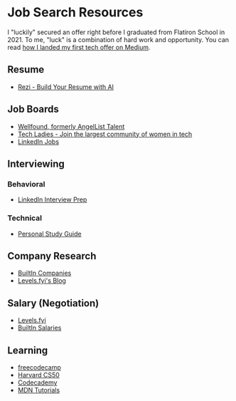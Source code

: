 # Job Search Resources
I "luckily" secured an offer right before I graduated from Flatiron School in 2021. To me, "luck" is a combination of hard work and opportunity. You can read [how I landed my first tech offer on Medium](https://medium.datadriveninvestor.com/how-i-landed-my-offer-tips-for-bootcamp-students-675a6d8096e9).

## Resume
- [Rezi - Build Your Resume with AI](https://www.rezi.ai/)
  
## Job Boards
- [Wellfound, formerly AngelList Talent](https://wellfound.com/)
- [Tech Ladies - Join the largest community of women in tech](https://www.hiretechladies.com/join)
- [LinkedIn Jobs](https://www.linkedin.com/jobs/)

## Interviewing

### Behavioral
- [LinkedIn Interview Prep](https://www.linkedin.com/interview-prep/assessments/urn:li:fsd_assessment:(1,a)/question/urn:li:fsd_assessmentQuestion:(10011,aq11)/)

### Technical
- [Personal Study Guide](https://github.com/yizheng1709/InterviewPrep)

## Company Research
- [BuiltIn Companies](https://builtin.com/companies)
- [Levels.fyi's Blog](https://www.levels.fyi/blog/)

## Salary (Negotiation)
- [Levels.fyi](https://www.levels.fyi)
- [BuiltIn Salaries](https://builtin.com/salaries)

## Learning
- [freecodecamp](https://www.freecodecamp.org/)
- [Harvard CS50](https://cs50.harvard.edu/x/2023/)
- [Codecademy](https://www.codecademy.com)
- [MDN Tutorials](https://developer.mozilla.org/en-US/docs/Web/Tutorials)
